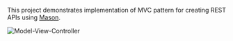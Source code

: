 This project demonstrates implementation of MVC pattern for creating REST APIs using [Mason](https://github.com/metamug/mason).

![Model-View-Controller](https://lh3.googleusercontent.com/-abO9OBpPqpM/XaBvYhzW2gI/AAAAAAAAFUk/5zsyjQzXzVcH5RHSWbzH4kdWYdJWOdgzgCLcBGAsYHQ/s0/mvc.png)
